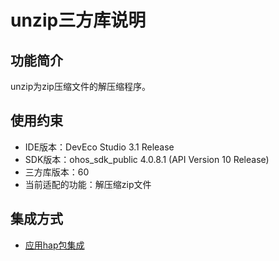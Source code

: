 # unzip三方库说明
## 功能简介
unzip为zip压缩文件的解压缩程序。
## 使用约束
- IDE版本：DevEco Studio 3.1 Release
- SDK版本：ohos_sdk_public 4.0.8.1 (API Version 10 Release)
- 三方库版本：60
- 当前适配的功能：解压缩zip文件
## 集成方式
+ [应用hap包集成](docs/hap_integrate.md)
